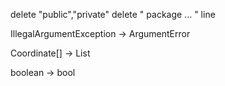 
delete "public","private"
delete " package ... " line

IllegalArgumentException -> ArgumentError

Coordinate[] -> List<Coordinate>

boolean -> bool
